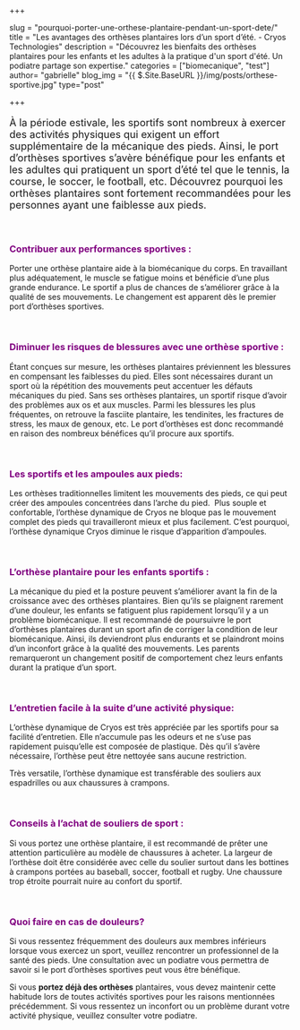 +++

slug = "pourquoi-porter-une-orthese-plantaire-pendant-un-sport-dete/"
title = "Les avantages des orthèses plantaires lors d’un sport d’été. - Cryos Technologies"
description = "Découvrez les bienfaits des orthèses plantaires pour les enfants et les adultes à la pratique d'un sport d'été. Un podiatre partage son expertise."
categories = ["biomecanique", "test"]
author= "gabrielle"
blog_img = "{{ $.Site.BaseURL }}/img/posts/orthese-sportive.jpg"
type="post"

+++

<p style="font-size: 18px;">À la période estivale, les sportifs sont nombreux à exercer des activités physiques qui exigent un effort supplémentaire de la mécanique des pieds. Ainsi, le port d’orthèses sportives s’avère bénéfique pour les enfants et les adultes qui pratiquent un sport d’été tel que le tennis, la course, le soccer, le football, etc. Découvrez pourquoi les orthèses plantaires sont fortement recommandées pour les personnes ayant une faiblesse aux pieds.</p>
&nbsp;
<h3 style="color: #800080;">Contribuer aux performances sportives :</h3>
Porter une orthèse plantaire aide à la biomécanique du corps. En travaillant plus adéquatement, le muscle se fatigue moins et bénéficie d’une plus grande endurance. Le sportif a plus de chances de s’améliorer grâce à la qualité de ses mouvements. Le changement est apparent dès le premier port d’orthèses sportives.

&nbsp;
<h3 style="color: #800080;">Diminuer les risques de blessures avec une orthèse sportive :</h3>
Étant conçues sur mesure, les orthèses plantaires préviennent les blessures en compensant les faiblesses du pied. Elles sont nécessaires durant un sport où la répétition des mouvements peut accentuer les défauts mécaniques du pied. Sans ses orthèses plantaires, un sportif risque d’avoir des problèmes aux os et aux muscles. Parmi les blessures les plus fréquentes, on retrouve la fasciite plantaire, les tendinites, les fractures de stress, les maux de genoux, etc. Le port d’orthèses est donc recommandé en raison des nombreux bénéfices qu’il procure aux sportifs.

&nbsp;
<h3 style="color: #800080;">Les sportifs et les ampoules aux pieds:</h3>
Les orthèses traditionnelles limitent les mouvements des pieds, ce qui peut créer des ampoules concentrées dans l’arche du pied.  Plus souple et confortable, l’orthèse dynamique de Cryos ne bloque pas le mouvement complet des pieds qui travailleront mieux et plus facilement. C’est pourquoi, l’orthèse dynamique Cryos diminue le risque d’apparition d’ampoules.

&nbsp;
<h3 style="color: #800080;">L’orthèse plantaire pour les enfants sportifs :</h3>
La mécanique du pied et la posture peuvent s’améliorer avant la fin de la croissance avec des orthèses plantaires. Bien qu’ils se plaignent rarement d’une douleur, les enfants se fatiguent plus rapidement lorsqu’il y a un problème biomécanique. Il est recommandé de poursuivre le port d’orthèses plantaires durant un sport afin de corriger la condition de leur biomécanique. Ainsi, ils deviendront plus endurants et se plaindront moins d’un inconfort grâce à la qualité des mouvements. Les parents remarqueront un changement positif de comportement chez leurs enfants durant la pratique d’un sport.

&nbsp;
<h3 style="color: #800080;">L’entretien facile à la suite d’une activité physique:</h3>
L’orthèse dynamique de Cryos est très appréciée par les sportifs pour sa facilité d’entretien. Elle n’accumule pas les odeurs et ne s’use pas rapidement puisqu’elle est composée de plastique. Dès qu’il s’avère nécessaire, l’orthèse peut être nettoyée sans aucune restriction.

Très versatile, l’orthèse dynamique est transférable des souliers aux espadrilles ou aux chaussures à crampons.

&nbsp;
<h3 style="color: #800080;">Conseils à l’achat de souliers de sport :</h3>
Si vous portez une orthèse plantaire, il est recommandé de prêter une attention particulière au modèle de chaussures à acheter. La largeur de l’orthèse doit être considérée avec celle du soulier surtout dans les bottines à crampons portées au baseball, soccer, football et rugby. Une chaussure trop étroite pourrait nuire au confort du sportif.

&nbsp;
<h3 style="color: #800080;">Quoi faire en cas de douleurs?</h3>
Si vous ressentez fréquemment des douleurs aux membres inférieurs lorsque vous exercez un sport, veuillez rencontrer un professionnel de la santé des pieds. Une consultation avec un podiatre vous permettra de savoir si le port d’orthèses sportives peut vous être bénéfique.

Si vous <b>portez déjà des orthèses</b> plantaires, vous devez maintenir cette habitude lors de toutes activités sportives pour les raisons mentionnées précédemment. Si vous ressentez un inconfort ou un problème durant votre activité physique, veuillez consulter votre podiatre.